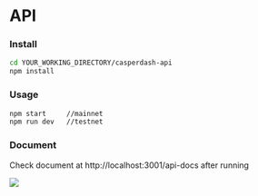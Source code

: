 # API

### Install

```sh
cd YOUR_WORKING_DIRECTORY/casperdash-api
npm install
```

### Usage

```sh
npm start     //mainnet
npm run dev   //testnet
```

### Document

Check document at http://localhost:3001/api-docs after running

![](https://i.imgur.com/kaDjQfF.png)
